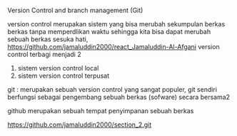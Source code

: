 Version Control and branch management (Git)

version control merupakan sistem yang bisa merubah sekumpulan berkas berkas tanpa memperdlikan waktu sehingga kita bisa dapat merubah sebuah berkas sesuka hati, 
https://github.com/jamaluddin2000/react_Jamaluddin-Al-Afgani
version control terbagi menjadi 2

1. sistem version control local 
2. sistem version control terpusat 

git : merupakan sebuah version control yang sangat populer, git sendiri berfungsi sebagai pengembang sebuah berkas (sofware) secara bersama2 

github merupakan sebuah tempat penyimpanan sebuah berkas 


https://github.com/jamaluddin2000/section_2.git
